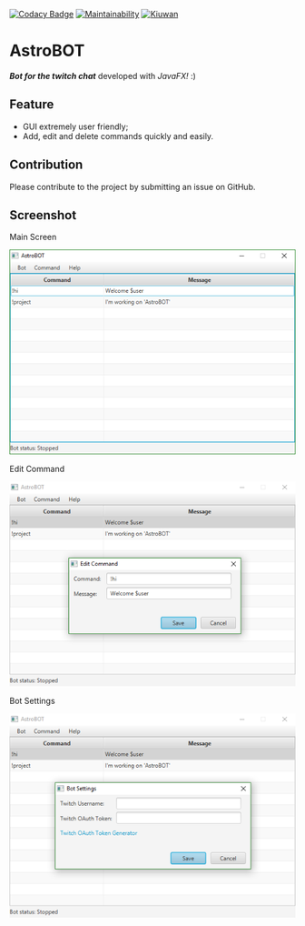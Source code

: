 [![Codacy Badge](https://api.codacy.com/project/badge/Grade/41e7da053b484c4bab0b878a3d7cd155)](https://www.codacy.com/app/steno94/AstroBOT?utm_source=github.com&amp;utm_medium=referral&amp;utm_content=st3no/AstroBOT&amp;utm_campaign=Badge_Grade)
[![Maintainability](https://api.codeclimate.com/v1/badges/75bbce50c140814e804c/maintainability)](https://codeclimate.com/repos/59f078242edfed02dc000ca8/maintainability)
[![Kiuwan](https://www.kiuwan.com/github/st3no/AstroBOT/badges/quality.svg)](https://www.kiuwan.com/github/st3no/AstroBOT)

# AstroBOT

**_Bot for the twitch chat_** developed with _JavaFX!_ :)


## Feature

* GUI extremely user friendly;
* Add, edit and delete commands quickly and easily.


## Contribution

Please contribute to the project by submitting an issue on GitHub.

## Screenshot

Main Screen

![alt text](https://github.com/st3no/AstroBOT/blob/master/screenshot/Home.png "Main Screen")

Edit Command

![alt text](https://github.com/st3no/AstroBOT/blob/master/screenshot/Command.png "Edit Command")

Bot Settings

![alt text](https://github.com/st3no/AstroBOT/blob/master/screenshot/Settings.png "Bot Settings")
